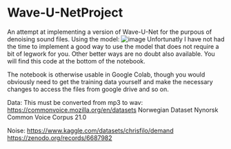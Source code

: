 # Wave-U-NetProject
An attempt at implementing a version of Wave-U-Net for the purpous of denoising sound files.
Using the model:
![image](https://github.com/user-attachments/assets/fd23e123-c593-421b-9a1a-5018028ad707)
Unfortunatly I have not had the time to implement a good way to use the model that does not require a bit of legwork for you.
Other better ways are no doubt also available.
You will find this code at the bottom of the notebook.

The notebook is otherwise usable in Google Colab, though you would obviously need to get the training data yourself and make the 
necessary changes to access the files from google drive and so on.

Data:
This must be converted from mp3 to wav:
https://commonvoice.mozilla.org/en/datasets Norwegian Dataset Nynorsk Common Voice Corpus 21.0

Noise:
https://www.kaggle.com/datasets/chrisfilo/demand
https://zenodo.org/records/6687982
